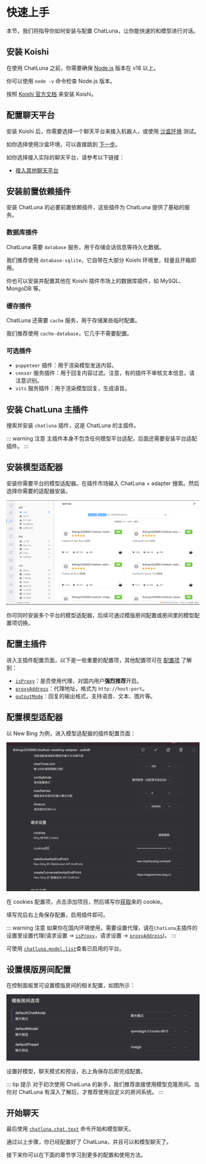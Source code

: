 # 快速上手

本节，我们将指导你如何安装与配置 ChatLuna，让你能快速的和模型进行对话。

## 安装 Koishi

在使用 ChatLuna 之前，你需要确保 [Node.js](https://nodejs.org/en) 版本在 v18 以上。

你可以使用 `node -v` 命令检查 Node.js 版本。

按照 [Koishi 官方文档](https://koishi.chat/zh-CN/) 来安装 Koishi。

## 配置聊天平台

安装 Koishi 后，你需要选择一个聊天平台来接入机器人，或使用 [沙盒环境](https://koishi.chat/zh-CN/manual/console/sandbox.html) 测试。

如你选择使用沙盒环境，可以直接跳到 [下一步](/guide/getting-started.html#安装前置依赖插件)。

如你选择接入实际的聊天平台，请参考以下链接：

- [接入其他聊天平台](https://koishi.chat/zh-CN/manual/console/adapter.html)

## 安装前置依赖插件

安装 ChatLuna 的必要前置依赖插件，这些插件为 ChatLuna 提供了基础的服务。

### 数据库插件

ChatLuna 需要 `database` 服务，用于存储会话信息等持久化数据。

我们推荐使用 `database-sqlite`，它自带在大部分 Koishi 环境里，轻量且开箱即用。

你也可以安装并配置其他在 Koishi 插件市场上的数据库插件，如 MySQL、MongoDB 等。

### 缓存插件

ChatLuna 还需要 `cache` 服务，用于存储某些临时配置。

我们推荐使用 `cache-database`，它几乎不需要配置。

### 可选插件

- `puppeteer` 插件：用于渲染模型发送内容。
- `censor` 服务插件：用于回复内容过滤。注意，有的插件不审核文本信息，请注意识别。
- `vits` 服务插件：用于渲染模型回复，生成语音。

## 安装 ChatLuna 主插件

搜索并安装 `chatluna` 插件，这是 ChatLuna 的主插件。

::: warning 注意
主插件本身不包含任何模型平台适配，后面还需要安装平台适配插件。
:::

## 安装模型适配器

安装你需要平台的模型适配器。在插件市场输入 ChatLuna  + adapter 搜索。然后选择你需要的适配器安装。

![image](../public//images/plugin_market_pic1.png)

你可同时安装多个平台的模型适配器，后续可通过模版房间配置或房间里的模型配置项切换。

## 配置主插件

进入主插件配置页面，以下是一些重要的配置项，其他配置项可在 [配置项](/guide/useful-configurations) 了解到：

- [`isProxy`](/guide/useful-configurations#代理设置)：是否使用代理，对国内用户**强烈推荐**开启。
- [`proxyAddress`](/guide/useful-configurations#代理设置)：代理地址，格式为 `http://host:port`。
- [`outputMode`](/guide/useful-configurations#回复选项)：回复的输出格式，支持语音、文本、图片等。

## 配置模型适配器

以 New Bing 为例，进入模型适配器的插件配置页面：

![images](../public/images/plugin_newbing_pic1.png)

在 cookies 配置项，点击添加项目，然后填写你[获取](/guild/useful-configurations)来的 cookie。

填写完后右上角保存配置，启用插件即可。

::: warning 注意
如果你在国内环境使用，需要设置代理，请在`ChatLuna`主插件的设置里设置代理(请求设置 -> [`isProxy`](/guide/useful-configurations#代理设置)，请求设置 -> [`proxyAddress`](/guide/useful-configurations#代理设置))。
:::

可使用 [`chatluna.model.list`](/guide/useful-commands#模型列表)查看已启用的平台。

## 设置模版房间配置

在控制面板里可设置模版房间的相关配置，如图所示：

![images](../public/images/plugin_template_room.png)

设置好模型，聊天模式和预设，右上角保存后即完成配置。

::: tip 提示
对于初次使用 ChatLuna 的新手，我们推荐直接使用模型克隆房间。当你对 ChatLuna 有深入了解后，才推荐使用自定义的房间系统。
:::

## 开始聊天

最后使用 [`chatluna.chat.text`](/guide/useful-commands#模型对话) 命令开始和模型聊天。

通过以上步骤，你已经配置好了 ChatLuna，并且可以和模型聊天了。

接下来你可以在下面的章节学习到更多的配置和使用方法。
